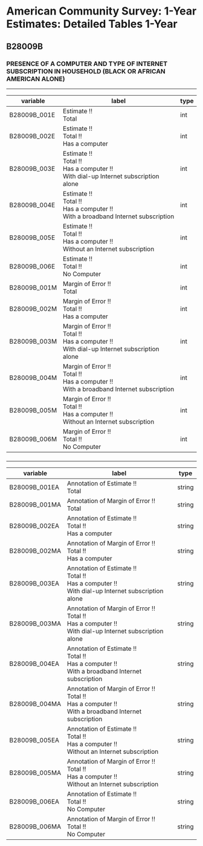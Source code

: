 # American Community Survey: 1-Year Estimates: Detailed Tables 1-Year

## B28009B

### PRESENCE OF A COMPUTER AND TYPE OF INTERNET SUBSCRIPTION IN HOUSEHOLD (BLACK OR AFRICAN AMERICAN ALONE)

___

| variable | label | type |
| ----- | ----- | ----- |
| B28009B_001E | Estimate !!<br>Total | int |
| B28009B_002E | Estimate !!<br>Total !!<br>Has a computer | int |
| B28009B_003E | Estimate !!<br>Total !!<br>Has a computer !!<br>With dial-up Internet subscription alone | int |
| B28009B_004E | Estimate !!<br>Total !!<br>Has a computer !!<br>With a broadband Internet subscription | int |
| B28009B_005E | Estimate !!<br>Total !!<br>Has a computer !!<br>Without an Internet subscription | int |
| B28009B_006E | Estimate !!<br>Total !!<br>No Computer | int |
| B28009B_001M | Margin of Error !!<br>Total | int |
| B28009B_002M | Margin of Error !!<br>Total !!<br>Has a computer | int |
| B28009B_003M | Margin of Error !!<br>Total !!<br>Has a computer !!<br>With dial-up Internet subscription alone | int |
| B28009B_004M | Margin of Error !!<br>Total !!<br>Has a computer !!<br>With a broadband Internet subscription | int |
| B28009B_005M | Margin of Error !!<br>Total !!<br>Has a computer !!<br>Without an Internet subscription | int |
| B28009B_006M | Margin of Error !!<br>Total !!<br>No Computer | int |
### 

___

| variable | label | type |
| ----- | ----- | ----- |
| B28009B_001EA | Annotation of Estimate !!<br>Total | string |
| B28009B_001MA | Annotation of Margin of Error !!<br>Total | string |
| B28009B_002EA | Annotation of Estimate !!<br>Total !!<br>Has a computer | string |
| B28009B_002MA | Annotation of Margin of Error !!<br>Total !!<br>Has a computer | string |
| B28009B_003EA | Annotation of Estimate !!<br>Total !!<br>Has a computer !!<br>With dial-up Internet subscription alone | string |
| B28009B_003MA | Annotation of Margin of Error !!<br>Total !!<br>Has a computer !!<br>With dial-up Internet subscription alone | string |
| B28009B_004EA | Annotation of Estimate !!<br>Total !!<br>Has a computer !!<br>With a broadband Internet subscription | string |
| B28009B_004MA | Annotation of Margin of Error !!<br>Total !!<br>Has a computer !!<br>With a broadband Internet subscription | string |
| B28009B_005EA | Annotation of Estimate !!<br>Total !!<br>Has a computer !!<br>Without an Internet subscription | string |
| B28009B_005MA | Annotation of Margin of Error !!<br>Total !!<br>Has a computer !!<br>Without an Internet subscription | string |
| B28009B_006EA | Annotation of Estimate !!<br>Total !!<br>No Computer | string |
| B28009B_006MA | Annotation of Margin of Error !!<br>Total !!<br>No Computer | string |

